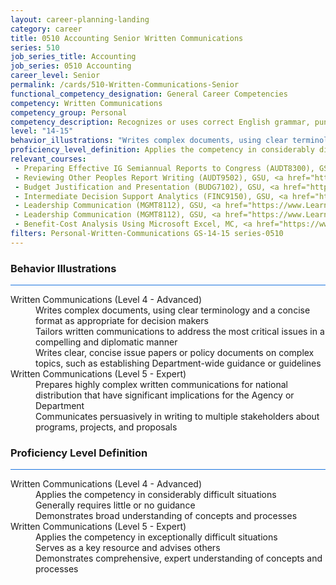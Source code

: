 ```yaml
---
layout: career-planning-landing
category: career
title: 0510 Accounting Senior Written Communications
series: 510
job_series_title: Accounting
job_series: 0510 Accounting
career_level: Senior
permalink: /cards/510-Written-Communications-Senior
functional_competency_designation: General Career Competencies
competency: Written Communications
competency_group: Personal
competency_description: Recognizes or uses correct English grammar, punctuation, and spelling; communicates information (for example, facts, ideas, or messages) in a succinct and organized manner; produces written information, which may include technical material, that is appropriate for the intended audience
level: "14-15"
behavior_illustrations: "Writes complex documents, using clear terminology and a concise format as appropriate for decision makers ? Tailors written communications to address the most critical issues in a compelling and diplomatic manner ? Writes clear, concise issue papers or policy documents on complex topics, such as establishing Department-wide guidance or guidelines ? Prepares highly complex written communications for national distribution that have significant implications for the Agency or Department ? Communicates persuasively in writing to multiple stakeholders about programs, projects, and proposals"
proficiency_level_definition: Applies the competency in considerably difficult situations ? Generally requires little or no guidance ? Demonstrates broad understanding of concepts and processes ? Applies the competency in exceptionally difficult situations ? Serves as a key resource and advises others ? Demonstrates comprehensive, expert understanding of concepts and processes
relevant_courses: 
 - Preparing Effective IG Semiannual Reports to Congress (AUDT8300), GSU, <a href="https://www.LearnAtGSUSA.com/AUDT8309">https://www.LearnAtGSUSA.com/AUDT8309</a>
 - Reviewing Other Peoples Report Writing (AUDT9502), GSU, <a href="https://www.LearnAtGSUSA.com/AUDT9507">https://www.LearnAtGSUSA.com/AUDT9507</a>
 - Budget Justification and Presentation (BUDG7102), GSU, <a href="https://www.LearnAtGSUSA.com/BUDG7107">https://www.LearnAtGSUSA.com/BUDG7107</a>
 - Intermediate Decision Support Analytics (FINC9150), GSU, <a href="https://www.LearnAtGSUSA.com/FINC9155">https://www.LearnAtGSUSA.com/FINC9155</a>
 - Leadership Communication (MGMT8112), GSU, <a href="https://www.LearnAtGSUSA.com/MGMT8113">https://www.LearnAtGSUSA.com/MGMT8113</a>
 - Leadership Communication (MGMT8112), GSU, <a href="https://www.LearnAtGSUSA.com/MGMT8117">https://www.LearnAtGSUSA.com/MGMT8117</a>
 - Benefit-Cost Analysis Using Microsoft Excel, MC, <a href="https://www.managementconcepts.com/course/id/5405?utm_source=CFOportal&utm_medium=listing&utm_campaign=CFOTTEP&utm_id=23FM">https://www.managementconcepts.com/course/id/5405?utm_source=CFOportal&utm_medium=listing&utm_campaign=CFOTTEP&utm_id=23FM</a>
filters: Personal-Written-Communications GS-14-15 series-0510
---
```


<div class="desktop:grid-col-6 margin-y-3">
  <div class="border-top-2 bg-white padding-3 shadow-5 height-full members-hover border-1px button-border border-top-blue radius-lg card-text-color">
    <h3>Behavior Illustrations</h3>
    <hr style="background-color: #1b74e0 !important;"/>
    <dl class="text-base card-content-color"><dt>Written Communications (Level 4 - Advanced)</dt><dd>Writes complex documents, using clear terminology and a concise format as appropriate for decision makers </dd><dd> Tailors written communications to address the most critical issues in a compelling and diplomatic manner </dd><dd> Writes clear, concise issue papers or policy documents on complex topics, such as establishing Department-wide guidance or guidelines</dd><dt>Written Communications (Level 5 - Expert)</dt><dd>Prepares highly complex written communications for national distribution that have significant implications for the Agency or Department </dd><dd> Communicates persuasively in writing to multiple stakeholders about programs, projects, and proposals</dd></dl>
  </div>
</div>
<div class="desktop:grid-col-6 margin-y-3">
  <div class="border-top-2 bg-white padding-3 shadow-5 height-full members-hover border-1px button-border border-top-blue radius-lg card-text-color">
    <h3>Proficiency Level Definition</h3>
     <hr style="background-color: #1b74e0 !important;"/>
    <dl class="text-base card-content-color"><dt>Written Communications (Level 4 - Advanced)</dt><dd>Applies the competency in considerably difficult situations </dd><dd> Generally requires little or no guidance </dd><dd> Demonstrates broad understanding of concepts and processes</dd><dt>Written Communications (Level 5 - Expert)</dt><dd>Applies the competency in exceptionally difficult situations </dd><dd> Serves as a key resource and advises others </dd><dd> Demonstrates comprehensive, expert understanding of concepts and processes</dd></dl>
  </div>
</div>